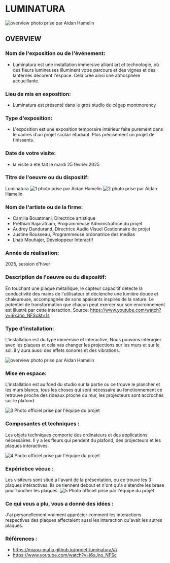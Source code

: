 # LUMINATURA
![overview](https://github.com/user-attachments/assets/acc48ace-8774-45c1-b811-f646ee3a6f30)
photo prise par Aidan Hamelin

## OVERVIEW

###  Nom de l'exposition ou de l'événement:
- Luminatura est une installation immersive alliant art et technologie, où des fleurs lumineuses illuminent votre parcours et des vignes et des lanternes décorent l'espace. Cela crée ainsi une atmosphère accueillante.

###  Lieu de mis en exposition:
- Luminatura est  présenté dans le gros studio du cégep montmorency

###  Type d'exposition:
- L'exposition est une exposition temporaire intérieur faite purement dans le cadres d'un projet scolair étudiant. Plus précisément un projet de finissants.

###  Date de votre visite:
- la visite a été fait le mardi 25 février 2025
###  Titre de l'oeuvre ou du dispositif:
Luminatura
![1](https://github.com/user-attachments/assets/5f915f33-1e96-4645-b808-81686e2c4b68)
photo prise par Aidan Hamelin
![2](https://github.com/user-attachments/assets/e4daa8d8-aeba-41b6-8a86-2b503383036e)
photo prise par Aidan Hamelin

###  Nom de l'artiste ou de la firme:
- Camilia Bouatmani, Directrice artistique
- Prethiah Rajaratnam, Programmeuse Administratrice du projet
- Audrey Dandurand, Directrice Audio Visuel Gestionnaire de projet
- Justine Rousseau, Programmeuse ordonatrice des medias 
- Lhab Mouhajer, Développeur Interactif

###  Année de réalisation:
2025, session d'hiver

###  Description de l'oeuvre ou du dispositif:
En touchant une plaque métallique, le capteur capacitif détecte la conductivité des mains de l'utilisateur et déclenche une lumière douce et chaleureuse, accompagnée de sons apaisants inspirés de la nature. Le potentiel de transformation que chacun peut exercer sur son environnement est illustré par cette interaction. Source: https://www.youtube.com/watch?v=i6xJno_NFSc&t=1s

###  Type d'installation:
L'installation est du type immersive et interactive, Nous pouvons intéragier avec les plaques et cela vas changer les projections sur les murs et sur le sol. il y aura aussi des effets sonores et des vibrations.

![overview](https://github.com/user-attachments/assets/460bbe01-4f8c-4ff8-b007-ffba900aa66d)
photo prise par Aidan Hamelin

###  Mise en espace:
L'installation est au fond du studio sur la partie ou ce trouve le plancher et les murs blancs, tous les choses qui sont nécessaire au fonctionnement ce retrouve proche des rideaux proche du mur, les projecteurs sont accrochés sur le plafond

![3](https://github.com/user-attachments/assets/463debb0-34f0-4183-b4a9-b2addbcb8179)
Photo officiel prise par l'équipe du projet


###   Composantes et techniques :
Les objets techniques comporte des ordinateurs et des applications nécessaires. Il y a les fleurs qui pendent du plafond, des projecteurs et les plaques interactives.

![4](https://github.com/user-attachments/assets/6a077471-c598-4b5c-acea-ab664dbd18a7)
Photo officiel prise par l'équipe du projet

###  Expériebce vécue :
Les visiteurs sont situé a l'avant de la présentation, ou ce trouve les 3 plaques intéractives. Ils ce tiennent debout et n'ont qu'a s'étendre les brase pour toucher les plaques.
![5](https://github.com/user-attachments/assets/6a9bbf8c-a371-4023-9305-dad14a91538f)
Photo officiel prise par l'équipe du projet

###   Ce qui vous a plu, vous a donné des idées :
J'ai personellement vraiment apprécier comment les interactions respectives des plaques affectaient aussi les interaction qu'avait les autres plaques.


###  Références :
- https://miaou-mafia.github.io/projet-luminatura/#/
- https://www.youtube.com/watch?v=i6xJno_NFSc
